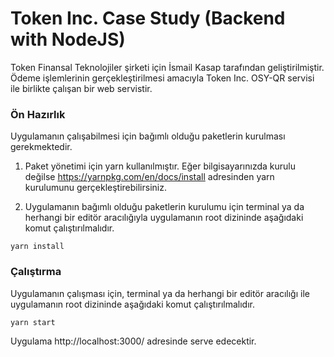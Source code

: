 # Token Inc. Case Study (Backend with NodeJS)

Token Finansal Teknolojiler şirketi için İsmail Kasap tarafından geliştirilmiştir. Ödeme işlemlerinin gerçekleştirilmesi amacıyla Token Inc. OSY-QR servisi ile birlikte çalışan bir web servistir.

### Ön Hazırlık

Uygulamanın çalışabilmesi için bağımlı olduğu paketlerin kurulması gerekmektedir.

1. Paket yönetimi için yarn kullanılmıştır. Eğer bilgisayarınızda kurulu değilse https://yarnpkg.com/en/docs/install adresinden yarn kurulumunu gerçekleştirebilirsiniz.

2. Uygulamanın bağımlı olduğu paketlerin kurulumu için terminal ya da herhangi bir editör aracılığıyla uygulamanın root dizininde aşağıdaki komut çalıştırılmalıdır.

```
yarn install
```

### Çalıştırma

Uygulamanın çalışması için, terminal ya da herhangi bir editör aracılığı ile uygulamanın root dizininde aşağıdaki komut çalıştırılmalıdır.

```
yarn start
```

Uygulama http://localhost:3000/ adresinde serve edecektir.
